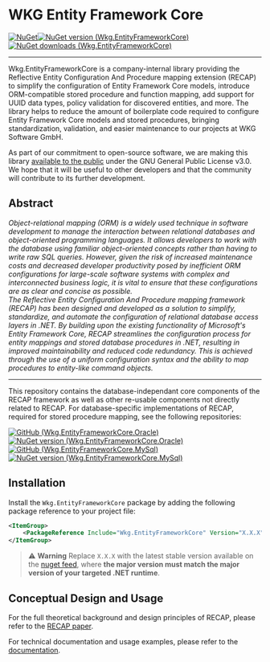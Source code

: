 # WKG Entity Framework Core

[![NuGet](https://img.shields.io/badge/NuGet-555555?style=for-the-badge&logo=nuget)![NuGet version (Wkg.EntityFrameworkCore)](https://img.shields.io/nuget/v/Wkg.EntityFrameworkCore.svg?style=for-the-badge&label=Wkg.EntityFrameworkCore)![NuGet downloads (Wkg.EntityFrameworkCore)](https://img.shields.io/nuget/dt/Wkg.EntityFrameworkCore?style=for-the-badge)](https://www.nuget.org/packages/Wkg.EntityFrameworkCore/)

---

Wkg.EntityFrameworkCore is a company-internal library providing the Reflective Entity Configuration And Procedure mapping extension (RECAP) to simplify the configuration of Entity Framework Core models, introduce ORM-compatible stored procedure and function mapping, add support for UUID data types, policy validation for discovered entities, and more. The library helps to reduce the amount of boilerplate code required to configure Entity Framework Core models and stored procedures, bringing standardization, validation, and easier maintenance to our projects at WKG Software GmbH.

As part of our commitment to open-source software, we are making this library [available to the public](https://github.com/WKG-Software-GmbH/wkg-entity-framework-core) under the GNU General Public License v3.0. We hope that it will be useful to other developers and that the community will contribute to its further development.

## Abstract

*Object-relational mapping (ORM) is a widely used technique in software development to manage the interaction between relational databases and object-oriented programming languages. It allows developers to work with the database using familiar object-oriented concepts rather than having to write raw SQL queries. However, given the risk of increased maintenance costs and decreased developer productivity posed by inefficient ORM configurations for large-scale software systems with complex and interconnected business logic, it is vital to ensure that these configurations are as clear and concise as possible.*<br>
*The Reflective Entity Configuration And Procedure mapping framework (RECAP) has been designed and developed as a solution to simplify, standardize, and automate the configuration of relational database access layers in .NET. By building upon the existing functionality of Microsoft's Entity Framework Core, RECAP streamlines the configuration process for entity mappings and stored database procedures in .NET, resulting in improved maintainability and reduced code redundancy. This is achieved through the use of a uniform configuration syntax and the ability to map procedures to entity-like command objects.*

---

This repository contains the database-independant core components of the RECAP framework as well as other re-usable components not directly related to RECAP. For database-specific implementations of RECAP, required for stored procedure mapping, see the following repositories:

[![GitHub (Wkg.EntityFrameworkCore.Oracle)](https://img.shields.io/badge/GitHub-WKG_Entity_Framework_Core_--_Oracle-blue?style=flat-square&logo=github)](https://github.com/WKG-Software-GmbH/wkg-entity-framework-core-oracle)[![NuGet version (Wkg.EntityFrameworkCore.Oracle)](https://img.shields.io/nuget/v/Wkg.EntityFrameworkCore.Oracle.svg?style=flat-square&logo=nuget&label=&color=555555)](https://www.nuget.org/packages/Wkg.EntityFrameworkCore.Oracle/)  
[![GitHub (Wkg.EntityFrameworkCore.MySql)](https://img.shields.io/badge/GitHub-WKG_Entity_Framework_Core_--_MySQL-blue?style=flat-square&logo=github)](https://github.com/WKG-Software-GmbH/wkg-entity-framework-core-mysql)[![NuGet version (Wkg.EntityFrameworkCore.MySql)](https://img.shields.io/nuget/v/Wkg.EntityFrameworkCore.MySql.svg?style=flat-square&logo=nuget&label=&color=555555)](https://www.nuget.org/packages/Wkg.EntityFrameworkCore.MySql/)

## Installation

Install the `Wkg.EntityFrameworkCore` package by adding the following package reference to your project file:

```xml
<ItemGroup>
    <PackageReference Include="Wkg.EntityFrameworkCore" Version="X.X.X" />
</ItemGroup>
```

> :warning: **Warning**
> Replace `X.X.X` with the latest stable version available on the [nuget feed](https://www.nuget.org/packages/Wkg.EntityFrameworkCore), where **the major version must match the major version of your targeted .NET runtime**.

## Conceptual Design and Usage

For the full theoretical background and design principles of RECAP, please refer to the [RECAP paper](https://github.com/WKG-Software-GmbH/wkg-entity-framework-core/tree/main/docs/RECAP-concept.pdf).

For technical documentation and usage examples, please refer to the [documentation](https://github.com/WKG-Software-GmbH/wkg-entity-framework-core/tree/main/docs/documentation.md).